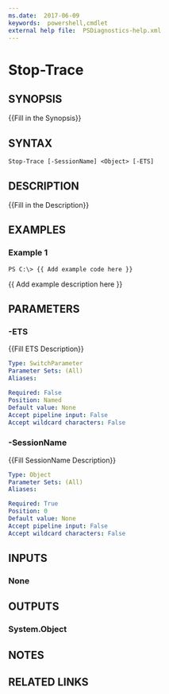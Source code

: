 ```yaml
---
ms.date:  2017-06-09
keywords:  powershell,cmdlet
external help file:  PSDiagnostics-help.xml
---
```


# Stop-Trace

## SYNOPSIS
{{Fill in the Synopsis}}

## SYNTAX

```
Stop-Trace [-SessionName] <Object> [-ETS]
```

## DESCRIPTION
{{Fill in the Description}}

## EXAMPLES

### Example 1
```
PS C:\> {{ Add example code here }}
```

{{ Add example description here }}

## PARAMETERS

### -ETS
{{Fill ETS Description}}

```yaml
Type: SwitchParameter
Parameter Sets: (All)
Aliases: 

Required: False
Position: Named
Default value: None
Accept pipeline input: False
Accept wildcard characters: False
```

### -SessionName
{{Fill SessionName Description}}

```yaml
Type: Object
Parameter Sets: (All)
Aliases: 

Required: True
Position: 0
Default value: None
Accept pipeline input: False
Accept wildcard characters: False
```

## INPUTS

### None


## OUTPUTS

### System.Object

## NOTES

## RELATED LINKS

